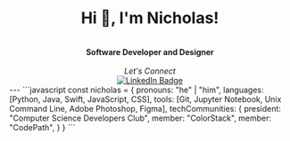 <h1 align="center">Hi 👋, I'm Nicholas!</h1>
<br>
<div align="center">
    <b>Software Developer and Designer</b><br>
</div> 
<br>

<div align="center">
    <i>Let's Connect</i>
    <br>
    <a href="https://www.linkedin.com/in/nicholas-rios/">
        <img src="https://img.shields.io/badge/LinkedIn-blue?style=for-the-badge&logo=linkedin&logoColor=white" alt="LinkedIn Badge"/>
    </a>
</div>
---
```javascript
const nicholas = {
  pronouns: "he" | "him",
  languages: [Python, Java, Swift, JavaScript, CSS],
  tools: [Git, Jupyter Notebook, Unix Command Line, Adobe Photoshop, Figma],
  techCommunities: {
                        president: "Computer Science Developers Club",
                        member: "ColorStack",
                        member: "CodePath",
                      }
}
```

<!--
<div align="right">
     <a href="https://github.com/RiosNicholas">
        <img height="180em" src="https://github-readme-stats.vercel.app/api/top-langs/?username=RiosNicholas&hide=html&layout=compact&&show_icons=true&line_height=27&count_private=true&theme=radical"
        alt="Most Used Languages" align="right">
    </a>
</div>

Experience in **Full-Stack Development** with **React**, **Node.js**, **Python**, and **Java**.
-->

